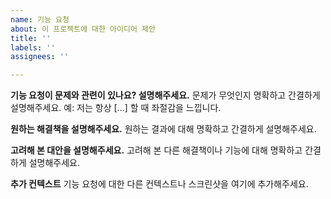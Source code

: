 ```yaml
---
name: 기능 요청
about: 이 프로젝트에 대한 아이디어 제안
title: ''
labels: ''
assignees: ''

---
```


**기능 요청이 문제와 관련이 있나요? 설명해주세요.**
문제가 무엇인지 명확하고 간결하게 설명해주세요. 예: 저는 항상 [...] 할 때 좌절감을 느낍니다.

**원하는 해결책을 설명해주세요.**
원하는 결과에 대해 명확하고 간결하게 설명해주세요.

**고려해 본 대안을 설명해주세요.**
고려해 본 다른 해결책이나 기능에 대해 명확하고 간결하게 설명해주세요.

**추가 컨텍스트**
기능 요청에 대한 다른 컨텍스트나 스크린샷을 여기에 추가해주세요.
